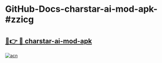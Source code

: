 # GitHub-Docs-charstar-ai-mod-apk-#zzicg

# <h2><a href="https://andorid.site?title=charstar-ai-mod-apk&ref=07A">🔗👉 🔴 charstar-ai-mod-apk</a></h2>

[![acn](https://github.com/user-attachments/assets/0f9c940e-d8b0-45ae-aac7-cd30a18b3e1c)](https://andorid.site?title=charstar-ai-mod-apk&ref=07A)

